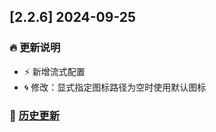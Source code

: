 ## [2.2.6] 2024-09-25
### 🔥 更新说明
* ⚡ 新增流式配置
* 🌀 修改：显式指定图标路径为空时使用默认图标

### 💬 [历史更新](CHANGELOG_FULL.md)